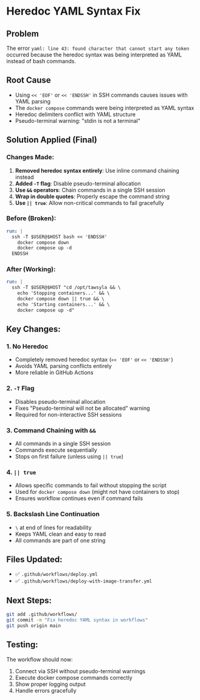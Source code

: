 # Heredoc YAML Syntax Fix

## Problem
The error `yaml: line 43: found character that cannot start any token` occurred because the heredoc syntax was being interpreted as YAML instead of bash commands.

## Root Cause
- Using `<< 'EOF'` or `<< 'ENDSSH'` in SSH commands causes issues with YAML parsing
- The `docker compose` commands were being interpreted as YAML syntax
- Heredoc delimiters conflict with YAML structure
- Pseudo-terminal warning: "stdin is not a terminal"

## Solution Applied (Final)

### Changes Made:
1. **Removed heredoc syntax entirely**: Use inline command chaining instead
2. **Added `-T` flag**: Disable pseudo-terminal allocation
3. **Use `&&` operators**: Chain commands in a single SSH session
4. **Wrap in double quotes**: Properly escape the command string
5. **Use `|| true`**: Allow non-critical commands to fail gracefully

### Before (Broken):
```yaml
run: |
  ssh -T $USER@$HOST bash << 'ENDSSH'
    docker compose down
    docker compose up -d
  ENDSSH
```

### After (Working):
```yaml
run: |
  ssh -T $USER@$HOST "cd /opt/tawsyla && \
    echo 'Stopping containers...' && \
    docker compose down || true && \
    echo 'Starting containers...' && \
    docker compose up -d"
```

## Key Changes:

### 1. No Heredoc
- Completely removed heredoc syntax (`<< 'EOF'` or `<< 'ENDSSH'`)
- Avoids YAML parsing conflicts entirely
- More reliable in GitHub Actions

### 2. `-T` Flag
- Disables pseudo-terminal allocation
- Fixes "Pseudo-terminal will not be allocated" warning
- Required for non-interactive SSH sessions

### 3. Command Chaining with `&&`
- All commands in a single SSH session
- Commands execute sequentially
- Stops on first failure (unless using `|| true`)

### 4. `|| true`
- Allows specific commands to fail without stopping the script
- Used for `docker compose down` (might not have containers to stop)
- Ensures workflow continues even if command fails

### 5. Backslash Line Continuation
- `\` at end of lines for readability
- Keeps YAML clean and easy to read
- All commands are part of one string

## Files Updated:
- ✅ `.github/workflows/deploy.yml`
- ✅ `.github/workflows/deploy-with-image-transfer.yml`

## Next Steps:
```bash
git add .github/workflows/
git commit -m "Fix heredoc YAML syntax in workflows"
git push origin main
```

## Testing:
The workflow should now:
1. Connect via SSH without pseudo-terminal warnings
2. Execute docker compose commands correctly
3. Show proper logging output
4. Handle errors gracefully
